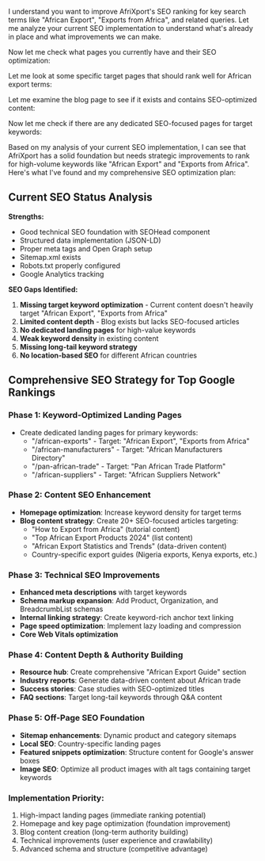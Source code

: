 I understand you want to improve AfriXport's SEO ranking for key search terms like "African Export", "Exports from Africa", and related queries. Let me analyze your current SEO implementation to understand what's already in place and what improvements we can make.

Now let me check what pages you currently have and their SEO optimization:

Let me look at some specific target pages that should rank well for African export terms:

Let me examine the blog page to see if it exists and contains SEO-optimized content:

Now let me check if there are any dedicated SEO-focused pages for target keywords:

Based on my analysis of your current SEO implementation, I can see that AfriXport has a solid foundation but needs strategic improvements to rank for high-volume keywords like "African Export" and "Exports from Africa". Here's what I've found and my comprehensive SEO optimization plan:

## Current SEO Status Analysis

**Strengths:**
- Good technical SEO foundation with SEOHead component
- Structured data implementation (JSON-LD)
- Proper meta tags and Open Graph setup
- Sitemap.xml exists
- Robots.txt properly configured
- Google Analytics tracking

**SEO Gaps Identified:**
1. **Missing target keyword optimization** - Current content doesn't heavily target "African Export", "Exports from Africa"
2. **Limited content depth** - Blog exists but lacks SEO-focused articles
3. **No dedicated landing pages** for high-value keywords
4. **Weak keyword density** in existing content
5. **Missing long-tail keyword strategy**
6. **No location-based SEO** for different African countries

## Comprehensive SEO Strategy for Top Google Rankings

### Phase 1: Keyword-Optimized Landing Pages
- Create dedicated landing pages for primary keywords:
  - "/african-exports" - Target: "African Export", "Exports from Africa"
  - "/african-manufacturers" - Target: "African Manufacturers Directory"
  - "/pan-african-trade" - Target: "Pan African Trade Platform"
  - "/african-suppliers" - Target: "African Suppliers Network"

### Phase 2: Content SEO Enhancement
- **Homepage optimization**: Increase keyword density for target terms
- **Blog content strategy**: Create 20+ SEO-focused articles targeting:
  - "How to Export from Africa" (tutorial content)
  - "Top African Export Products 2024" (list content)
  - "African Export Statistics and Trends" (data-driven content)
  - Country-specific export guides (Nigeria exports, Kenya exports, etc.)

### Phase 3: Technical SEO Improvements
- **Enhanced meta descriptions** with target keywords
- **Schema markup expansion**: Add Product, Organization, and BreadcrumbList schemas
- **Internal linking strategy**: Create keyword-rich anchor text linking
- **Page speed optimization**: Implement lazy loading and compression
- **Core Web Vitals optimization**

### Phase 4: Content Depth & Authority Building
- **Resource hub**: Create comprehensive "African Export Guide" section
- **Industry reports**: Generate data-driven content about African trade
- **Success stories**: Case studies with SEO-optimized titles
- **FAQ sections**: Target long-tail keywords through Q&A content

### Phase 5: Off-Page SEO Foundation
- **Sitemap enhancements**: Dynamic product and category sitemaps
- **Local SEO**: Country-specific landing pages
- **Featured snippets optimization**: Structure content for Google's answer boxes
- **Image SEO**: Optimize all product images with alt tags containing target keywords

### Implementation Priority:
1. High-impact landing pages (immediate ranking potential)
2. Homepage and key page optimization (foundation improvement)
3. Blog content creation (long-term authority building)
4. Technical improvements (user experience and crawlability)
5. Advanced schema and structure (competitive advantage)

